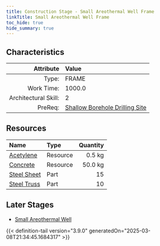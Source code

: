 ```yaml
---
title: Construction Stage - Small Areothermal Well Frame
linkTitle: Small Areothermal Well Frame
toc_hide: true
hide_summary: true
---
```

<!-- This is generated by the MarsSim HelpGenertor, do not edit. -->

## Characteristics

| Attribute      | Value |
|--------:|:------|
|Type:|FRAME|
|Work Time:|1000.0|
|Architectural Skill:|2|
|PreReq:|[Shallow Borehole Drilling Site](/docs/definitions/construction/shallow-borehole-drilling-site)|

## Resources

| Name | Type | Quantity |
|:-----|:-----|-----:|
|[Acetylene](/docs/definitions/resource/acetylene)|Resource|0.5 kg|
|[Concrete](/docs/definitions/resource/concrete)|Resource|50.0 kg|
|[Steel Sheet](/docs/definitions/part/steel-sheet)|Part|15|
|[Steel Truss](/docs/definitions/part/steel-truss)|Part|10|

## Later Stages
- [Small Areothermal Well](/docs/definitions/construction/small-areothermal-well)



{{< definition-tail version="3.9.0" generatedOn="2025-03-08T21:34:45.1684317" >}}

